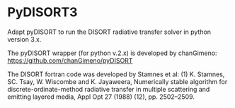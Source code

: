 # PyDISORT3
Adapt pyDISORT to run the DISORT radiative transfer solver in python version 3.x.

The pyDISORT wrapper (for python v.2.x) is developed by chanGimeno: https://github.com/chanGimeno/pyDISORT

The DISORT fortran code was developed by Stamnes et al:
(1) K. Stamnes, SC. Tsay, W. Wiscombe and K. Jayaweera, Numerically
    stable algorithm for discrete-ordinate-method radiative
    transfer in multiple scattering and emitting layered media,
    Appl Opt 27 (1988) (12), pp. 2502–2509.
